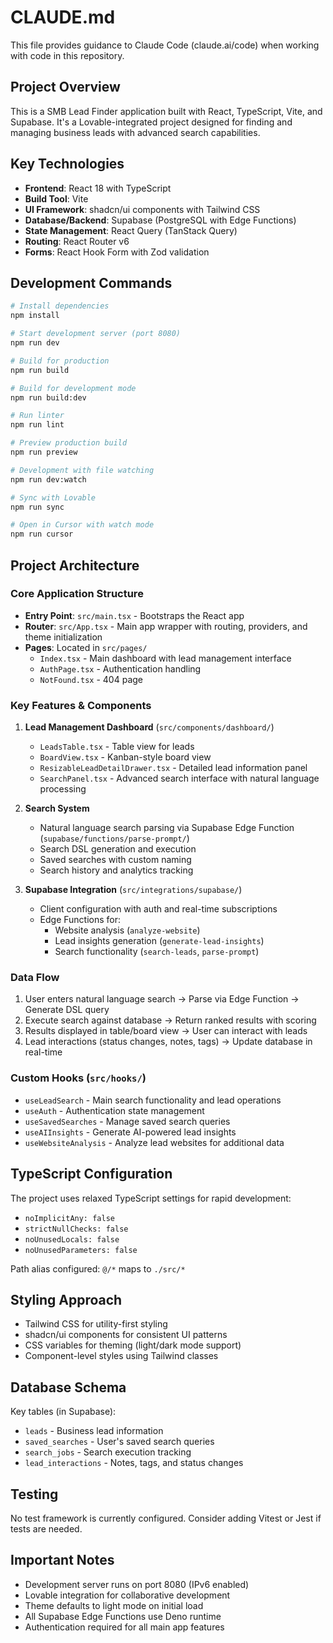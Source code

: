 # CLAUDE.md

This file provides guidance to Claude Code (claude.ai/code) when working with code in this repository.

## Project Overview

This is a SMB Lead Finder application built with React, TypeScript, Vite, and Supabase. It's a Lovable-integrated project designed for finding and managing business leads with advanced search capabilities.

## Key Technologies

- **Frontend**: React 18 with TypeScript
- **Build Tool**: Vite
- **UI Framework**: shadcn/ui components with Tailwind CSS
- **Database/Backend**: Supabase (PostgreSQL with Edge Functions)
- **State Management**: React Query (TanStack Query)
- **Routing**: React Router v6
- **Forms**: React Hook Form with Zod validation

## Development Commands

```bash
# Install dependencies
npm install

# Start development server (port 8080)
npm run dev

# Build for production
npm run build

# Build for development mode
npm run build:dev

# Run linter
npm run lint

# Preview production build
npm run preview

# Development with file watching
npm run dev:watch

# Sync with Lovable
npm run sync

# Open in Cursor with watch mode
npm run cursor
```

## Project Architecture

### Core Application Structure

- **Entry Point**: `src/main.tsx` - Bootstraps the React app
- **Router**: `src/App.tsx` - Main app wrapper with routing, providers, and theme initialization
- **Pages**: Located in `src/pages/`
  - `Index.tsx` - Main dashboard with lead management interface
  - `AuthPage.tsx` - Authentication handling
  - `NotFound.tsx` - 404 page

### Key Features & Components

1. **Lead Management Dashboard** (`src/components/dashboard/`)
   - `LeadsTable.tsx` - Table view for leads
   - `BoardView.tsx` - Kanban-style board view
   - `ResizableLeadDetailDrawer.tsx` - Detailed lead information panel
   - `SearchPanel.tsx` - Advanced search interface with natural language processing

2. **Search System**
   - Natural language search parsing via Supabase Edge Function (`supabase/functions/parse-prompt/`)
   - Search DSL generation and execution
   - Saved searches with custom naming
   - Search history and analytics tracking

3. **Supabase Integration** (`src/integrations/supabase/`)
   - Client configuration with auth and real-time subscriptions
   - Edge Functions for:
     - Website analysis (`analyze-website`)
     - Lead insights generation (`generate-lead-insights`)
     - Search functionality (`search-leads`, `parse-prompt`)

### Data Flow

1. User enters natural language search → Parse via Edge Function → Generate DSL query
2. Execute search against database → Return ranked results with scoring
3. Results displayed in table/board view → User can interact with leads
4. Lead interactions (status changes, notes, tags) → Update database in real-time

### Custom Hooks (`src/hooks/`)

- `useLeadSearch` - Main search functionality and lead operations
- `useAuth` - Authentication state management
- `useSavedSearches` - Manage saved search queries
- `useAIInsights` - Generate AI-powered lead insights
- `useWebsiteAnalysis` - Analyze lead websites for additional data

## TypeScript Configuration

The project uses relaxed TypeScript settings for rapid development:
- `noImplicitAny: false`
- `strictNullChecks: false`
- `noUnusedLocals: false`
- `noUnusedParameters: false`

Path alias configured: `@/*` maps to `./src/*`

## Styling Approach

- Tailwind CSS for utility-first styling
- shadcn/ui components for consistent UI patterns
- CSS variables for theming (light/dark mode support)
- Component-level styles using Tailwind classes

## Database Schema

Key tables (in Supabase):
- `leads` - Business lead information
- `saved_searches` - User's saved search queries
- `search_jobs` - Search execution tracking
- `lead_interactions` - Notes, tags, and status changes

## Testing

No test framework is currently configured. Consider adding Vitest or Jest if tests are needed.

## Important Notes

- Development server runs on port 8080 (IPv6 enabled)
- Lovable integration for collaborative development
- Theme defaults to light mode on initial load
- All Supabase Edge Functions use Deno runtime
- Authentication required for all main app features